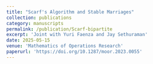 ```yaml
---
title: "Scarf's Algorithm and Stable Marriages"
collection: publications
category: manuscripts
permalink: /publication/Scarf-bipartite
excerpt: 'Joint with Yuri Faenza and Jay Sethuraman'
date: 2025-05-15
venue: 'Mathematics of Operations Research'
paperurl: 'https://doi.org/10.1287/moor.2023.0055'
---
```

